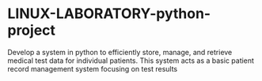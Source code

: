 # LINUX-LABORATORY-python-project
Develop a system in python to efficiently store, manage, and retrieve medical test data for individual patients. This  system acts as a basic patient record management system focusing on test results
